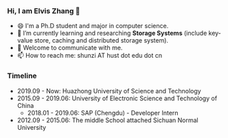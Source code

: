 ### Hi, I am Elvis Zhang 👋
- 😄 I'm a Ph.D student and major in computer science.
- 🌱 I’m currently learning and researching **Storage Systems** (include key-value store, caching and distributed storage system).
- 💬 Welcome to communicate with me.
- 📫 How to reach me: shunzi AT hust dot edu dot cn

### Timeline
- 2019.09 - Now: Huazhong University of Science and Technology
- 2015.09 - 2019.06: University of Electronic Science and Technology of China
  - 2018.01 - 2019.06: SAP (Chengdu) - Developer Intern
- 2012.09 - 2015.06: The middle School attached Sichuan Normal University

<!--
[![Anurag's github stats](https://github-readme-stats.vercel.app/api?username=zjs1224522500&show_icons=true&theme=radical)](https://github.com/zjs1224522500/zjs1224522500)
-->

<!-- [![Top Langs](https://github-readme-stats.vercel.app/api/top-langs/?username=zjs1224522500&layout=compact&langs_count=8&theme=radical)](https://github.com/zjs1224522500/zjs1224522500) -->


<!--
**zjs1224522500/zjs1224522500** is a ✨ _special_ ✨ repository because its `README.md` (this file) appears on your GitHub profile.

Here are some ideas to get you started:

- 🔭 I’m currently working on ...
- 👯 I’m looking to collaborate on ...
- 🤔 I’m looking for help with ...
- 💬 Ask me about ...
- 📫 How to reach me: ...
- 😄 Pronouns: ...
- ⚡ Fun fact: ...
-->
